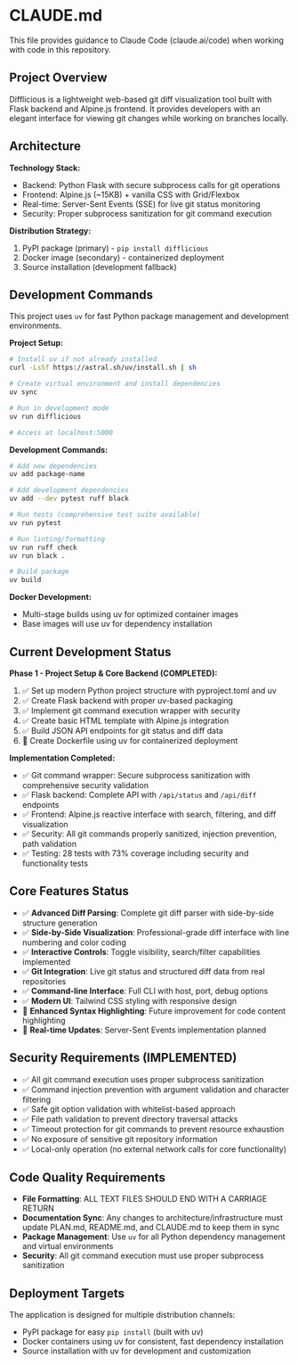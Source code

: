 # CLAUDE.md

This file provides guidance to Claude Code (claude.ai/code) when working with code in this repository.

## Project Overview

Difflicious is a lightweight web-based git diff visualization tool built with Flask backend and Alpine.js frontend. It provides developers with an elegant interface for viewing git changes while working on branches locally.

## Architecture

**Technology Stack:**
- Backend: Python Flask with secure subprocess calls for git operations
- Frontend: Alpine.js (~15KB) + vanilla CSS with Grid/Flexbox
- Real-time: Server-Sent Events (SSE) for live git status monitoring
- Security: Proper subprocess sanitization for git command execution

**Distribution Strategy:**
1. PyPI package (primary) - `pip install difflicious`
2. Docker image (secondary) - containerized deployment  
3. Source installation (development fallback)

## Development Commands

This project uses `uv` for fast Python package management and development environments.

**Project Setup:**
```bash
# Install uv if not already installed
curl -LsSf https://astral.sh/uv/install.sh | sh

# Create virtual environment and install dependencies
uv sync

# Run in development mode
uv run difflicious

# Access at localhost:5000
```

**Development Commands:**
```bash
# Add new dependencies
uv add package-name

# Add development dependencies
uv add --dev pytest ruff black

# Run tests (comprehensive test suite available)
uv run pytest

# Run linting/formatting
uv run ruff check
uv run black .

# Build package
uv build
```

**Docker Development:**
- Multi-stage builds using uv for optimized container images
- Base images will use uv for dependency installation

## Current Development Status

**Phase 1 - Project Setup & Core Backend (COMPLETED):**
1. ✅ Set up modern Python project structure with pyproject.toml and uv
2. ✅ Create Flask backend with proper uv-based packaging
3. ✅ Implement git command execution wrapper with security
4. ✅ Create basic HTML template with Alpine.js integration
5. ✅ Build JSON API endpoints for git status and diff data
6. 🚧 Create Dockerfile using uv for containerized deployment

**Implementation Completed:**
- ✅ Git command wrapper: Secure subprocess sanitization with comprehensive security validation
- ✅ Flask backend: Complete API with `/api/status` and `/api/diff` endpoints
- ✅ Frontend: Alpine.js reactive interface with search, filtering, and diff visualization
- ✅ Security: All git commands properly sanitized, injection prevention, path validation
- ✅ Testing: 28 tests with 73% coverage including security and functionality tests

## Core Features Status

- ✅ **Advanced Diff Parsing**: Complete git diff parser with side-by-side structure generation
- ✅ **Side-by-Side Visualization**: Professional-grade diff interface with line numbering and color coding
- ✅ **Interactive Controls**: Toggle visibility, search/filter capabilities implemented
- ✅ **Git Integration**: Live git status and structured diff data from real repositories
- ✅ **Command-line Interface**: Full CLI with host, port, debug options
- ✅ **Modern UI**: Tailwind CSS styling with responsive design
- 🚧 **Enhanced Syntax Highlighting**: Future improvement for code content highlighting
- 🚧 **Real-time Updates**: Server-Sent Events implementation planned

## Security Requirements (IMPLEMENTED)

- ✅ All git command execution uses proper subprocess sanitization
- ✅ Command injection prevention with argument validation and character filtering
- ✅ Safe git option validation with whitelist-based approach
- ✅ File path validation to prevent directory traversal attacks
- ✅ Timeout protection for git commands to prevent resource exhaustion
- ✅ No exposure of sensitive git repository information
- ✅ Local-only operation (no external network calls for core functionality)

## Code Quality Requirements

- **File Formatting**: ALL TEXT FILES SHOULD END WITH A CARRIAGE RETURN
- **Documentation Sync**: Any changes to architecture/infrastructure must update PLAN.md, README.md, and CLAUDE.md to keep them in sync
- **Package Management**: Use `uv` for all Python dependency management and virtual environments
- **Security**: All git command execution must use proper subprocess sanitization

## Deployment Targets

The application is designed for multiple distribution channels:
- PyPI package for easy `pip install` (built with uv)
- Docker containers using uv for consistent, fast dependency installation
- Source installation with uv for development and customization
